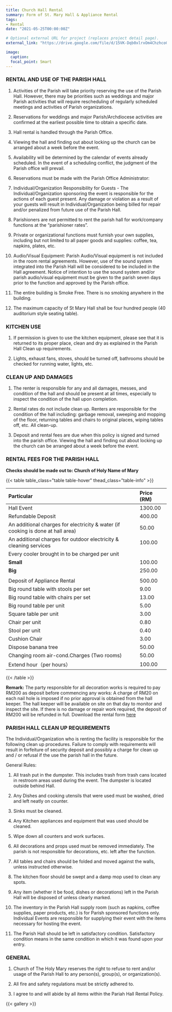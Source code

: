 ```yaml
---
title: Church Hall Rental
summary: Form of St. Mary Hall & Appliance Rental
tags:
- Rental
date: "2021-05-25T00:00:00Z"

# Optional external URL for project (replaces project detail page).
external_link: "https://drive.google.com/file/d/15VK-Dqb0xlrxOm4ChzhcoGx3pd26Pzwr/view?usp=sharing"

image:
  caption:
  focal_point: Smart
---
```


### RENTAL AND USE OF THE PARISH HALL
1. Activities of the Parish will take priority reserving the use of the Parish Hall. However, there may be priorities such as weddings and major Parish activities that will require rescheduling of regularly scheduled meetings and activities of Parish organizations.

2. Reservations for weddings and major Parish/Archdiocese activities are confirmed at the earliest possible time to obtain a specific date.

3. Hall rental is handled through the Parish Office.

4. Viewing the hall and finding out about locking up the church can be arranged about a week before the event.

5. Availability will be determined by the calendar of events already scheduled. In the event of a scheduling conflict, the judgment of the Parish office will prevail.

6. Reservations must be made with the Parish Office Administrator:

7. Individual/Organization Responsibility for Guests - The Individual/Organization sponsoring the event is responsible for the actions of each guest present. Any damage or violation as a result of your guests will result in Individual/Organization being billed for repair and/or penalized from future use of the Parish Hall.

8. Parishioners are not permitted to rent the parish hall for work/company functions at the “parishioner rates”.

9. Private or organizational functions must furnish your own supplies, including but not limited to all paper goods and supplies: coffee, tea, napkins, plates, etc.

10. Audio/Visual Equipment: Parish Audio/Visual equipment is not included in the room rental agreements. However, use of the sound system integrated into the Parish Hall will be considered to be included in the Hall agreement. Notice of intention to use the sound system and/or parish audio/visual equipment must be given to the parish seven days prior to the function and approved by the Parish office.

11. The entire building is Smoke Free. There is no smoking anywhere in the building.

12. The maximum capacity of St Mary Hall shall be four hundred people (40 auditorium style seating table).

### KITCHEN USE
1. If permission is given to use the kitchen equipment, please see that it is returned to its proper place, clean and dry as explained in the Parish Hall Clean up requirements.

2. Lights, exhaust fans, stoves, should be turned off, bathrooms should be checked for running water, lights, etc.

### CLEAN UP AND DAMAGES
1. The renter is responsible for any and all damages, messes, and condition of the hall and should be present at all times, especially to inspect the condition of the hall upon completion.

2. Rental rates do not include clean up. Renters are responsible for the condition of the hall including: garbage removal, sweeping and mopping of the floor, returning tables and chairs to original places, wiping tables off, etc. All clean-up.

3. Deposit and rental fees are due when this policy is signed and turned into the parish office. Viewing the hall and finding out about locking up the church can be arranged about a week before the event.

### RENTAL FEES FOR THE PARISH HALL
**Checks should be made out to: Church of Holy Name of Mary**


{{< table table_class="table table-hover" thead_class="table-info" >}}

| Particular     | Price (RM)    |
| :------------- | :-------------|
| Hall Event | 1300.00 |
| Refundable Deposit | 400.00 |
| An additional charges for electricity & water (if cooking is done at hall area) | 50.00 |
| An additional charges for outdoor electricity & cleaning services | 100.00 |
| Every cooler brought in to be charged per unit |
| **Small** | 100.00 |
| **Big** | 250.00 |
| | |
| Deposit of Appliance Rental | 500.00 |
| Big round table with stools per set | 9.00 |
| Big round table with chairs per set | 13.00 |
| Big round table per unit | 5.00 |
| Square table per unit | 3.00 |
| Chair per unit | 0.80 |
| Stool per unit | 0.40 |
| Cushion Chair | 3.00 |
| Dispose banana tree | 50.00 |
| Changing room air-cond.Charges (Two rooms) | 50.00 |
| Extend hour（per hours） | 100.00 |

{{< /table >}}

**Remark:**
The party responsible for all decoration works is required to pay RM200 as deposit before commencing
any works: A charge of RM20 on each nail hole is imposed if no prior approval is obtained from the hall
keeper. The hall keeper will be available on site on that day to monitor and inspect the site. If there is no damage or repair work required, the deposit of RM200 will be refunded in full. Download the rental form [here](../../../files/hall-rental.pdf)

### PARISH HALL CLEAN UP REQUIREMENTS
The Individual/Organization who is renting the facility is responsible for the following clean up procedures. Failure to comply with requirements will result in forfeiture of security deposit and possibly a charge for clean up and / or refusal if the use the parish hall in the future.

General Rules:
1. All trash put in the dumpster. This includes trash from trash cans located in restroom areas used during the event. The dumpster is located outside behind Hall.

2. Any Dishes and cooking utensils that were used must be washed, dried and left neatly on counter.

3. Sinks must be cleaned.

4. Any Kitchen appliances and equipment that was used should be cleaned.

5. Wipe down all counters and work surfaces.

6. All decorations and props used must be removed immediately. The parish is not responsible for decorations, etc. left after the function.

7. All tables and chairs should be folded and moved against the walls, unless instructed otherwise.

8. The kitchen floor should be swept and a damp mop used to clean any spots.

9. Any item (whether it be food, dishes or decorations) left in the Parish Hall will be disposed of unless clearly marked.

10. The inventory in the Parish Hall supply room (such as napkins, coffee supplies, paper products, etc.) is for Parish sponsored functions only. Individual Events are responsible for supplying their event with the items necessary for hosting the event.

11. The Parish Hall should be left in satisfactory condition. Satisfactory condition means in the same condition in which it was found upon your entry.

### GENERAL
1. Church of The Holy Mary reserves the right to refuse to rent and/or usage of the Parish Hall to any person(s), group(s), or organization(s).

2. All fire and safety regulations must be strictly adhered to.

3. I agree to and will abide by all items within the Pariah Hall Rental Policy.

{{< gallery >}}
